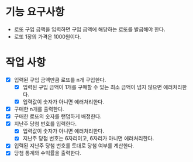 # 기능 요구사항
- 로또 구입 금액을 입력하면 구입 금액에 해당하는 로또를 발급해야 한다.
- 로또 1장의 가격은 1000원이다.


# 작업 사항
- [X] 입력된 구입 금액만큼 로또를 n개 구입한다.
  - [X] 입력된 구입 금액이 1개를 구매할 수 있는 최소 금액이 넘지 않으면 에러처리한다.
  - [X] 입력값이 숫자가 아니면 에러처리한다.
- [X] 구매한 n개를 출력한다.
- [X] 구매한 로또의 숫자를 랜덤하게 배정한다.
- [X] 지난주 당첨 번호를 입력한다. 
  - [X] 입력값이 숫자가 아니면 에러처리한다.
  - [X] 지난주 당첨 번호는 6자리이고, 6자리가 아니면 에러처리한다.
- [X] 입력된 지난주 당첨 번호를 토대로 당첨 여부를 계산한다.
- [X] 당첨 통계와 수익률을 출력한다.
